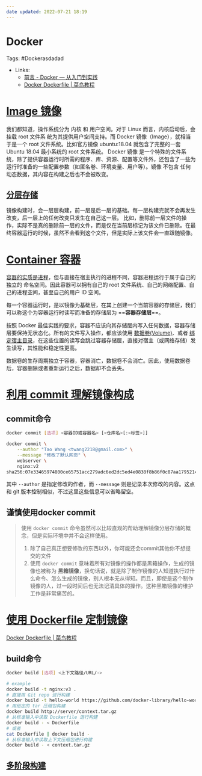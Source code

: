 ```yaml
---
date updated: 2022-07-21 18:19
---
```


# Docker

Tags: #Dockerasdadad

- Links:
  - [前言 - Docker — 从入门到实践](https://yeasy.gitbook.io/docker_practice/)
  - [Docker Dockerfile | 菜鸟教程](https://www.runoob.com/docker/docker-dockerfile.html)

# [Image 镜像](https://yeasy.gitbook.io/docker_practice/basic_concept/image)

我们都知道，操作系统分为 内核 和 用户空间。对于 Linux 而言，内核启动后，会挂载 root 文件系 统为其提供用户空间支持。而 Docker 镜像（Image），就相当于是一个 root 文件系统。比如官方镜像 ubuntu:18.04 就包含了完整的一套 Ubuntu 18.04 最小系统的 root 文件系统。
Docker 镜像 是一个特殊的文件系统，除了提供容器运行时所需的程序、库、资源、配置等文件外，还包含了一些为运行时准备的一些配置参数（如匿名卷、环境变量、用户等）。镜像 不包含 任何动态数据，其内容在构建之后也不会被改变。

## [分层存储](https://yeasy.gitbook.io/docker_practice/basic_concept/image)

镜像构建时，会一层层构建，前一层是后一层的基础。每一层构建完就不会再发生改变，后一层上的任何改变只发生在自己这一层。
比如，删除前一层文件的操作，实际不是真的删除前一层的文件，而是仅在当前层标记为该文件已删除。在最终容器运行的时候，虽然不会看到这个文件，但是实际上该文件会一直跟随镜像。

# [Container 容器](https://yeasy.gitbook.io/docker_practice/basic_concept/container)

<u>容器的实质是进程</u>，但与直接在宿主执行的进程不同，容器进程运行于属于自己的独立的 命名空间。因此容器可以拥有自己的 root 文件系统、自己的网络配置、自己的进程空间，甚至自己的用户 ID 空间。

每一个容器运行时，是以镜像为基础层，在其上创建一个当前容器的存储层，我们可以称这个为容器运行时读写而准备的存储层为 ==**容器存储层**==。

按照 Docker 最佳实践的要求，容器不应该向其存储层内写入任何数据，容器存储层要保持无状态化。所有的文件写入操作，都应该使用 [数据卷(Volume)](https://yeasy.gitbook.io/docker_practice/data_management/volume)、或者 [绑定宿主目录](https://yeasy.gitbook.io/docker_practice/data_management/bind-mounts)，在这些位置的读写会跳过容器存储层，直接对宿主（或网络存储）发生读写，其性能和稳定性更高。

数据卷的生存周期独立于容器，容器消亡，数据卷不会消亡。因此，使用数据卷后，容器删除或者重新运行之后，数据却不会丢失。

# [利用 commit 理解镜像构成](https://yeasy.gitbook.io/docker_practice/image/commit)

## commit命令

```bash
docker commit [选项] <容器ID或容器名> [<仓库名>[:<标签>]]

docker commit \
    --author "Tao Wang <twang2218@gmail.com>" \
    --message "修改了默认网页" \
    webserver \
    nginx:v2
sha256:07e33465974800ce65751acc279adc6ed2dc5ed4e0838f8b86f0c87aa1795214
```

其中 `--author` 是指定修改的作者，而 `--message` 则是记录本次修改的内容。这点和 git 版本控制相似，不过这里这些信息可以省略留空。

## 谨慎使用docker commit

> 使用 `docker commit` 命令虽然可以比较直观的帮助理解镜像分层存储的概念，但是实际环境中并不会这样使用。
>
> 1. 除了自己真正想要修改的东西以外，你可能还会commit其他你不想提交的文件
> 2. 使用 `docker commit` 意味着所有对镜像的操作都是黑箱操作，生成的镜像也被称为 **黑箱镜像**，换句话说，就是除了制作镜像的人知道执行过什么命令、怎么生成的镜像，别人根本无从得知。而且，即使是这个制作镜像的人，过一段时间后也无法记清具体的操作。这种黑箱镜像的维护工作是非常痛苦的。

# [使用 Dockerfile 定制镜像](https://yeasy.gitbook.io/docker_practice/image/build)

[Docker Dockerfile | 菜鸟教程](https://www.runoob.com/docker/docker-dockerfile.html)

## build命令

```bash
docker build [选项] <上下文路径/URL/->

# example
docker build -t nginx:v3 .
# 直接用 Git repo 进行构建
docker build -t hello-world https://github.com/docker-library/hello-world.git#master:amd64/hello-world
# 用给定的 tar 压缩包构建
docker build http://server/context.tar.gz
# 从标准输入中读取 Dockerfile 进行构建
docker build - < Dockerfile
# 或者
cat Dockerfile | docker build -
# 从标准输入中读取上下文压缩包进行构建
docker build - < context.tar.gz
```

## [多阶段构建](https://yeasy.gitbook.io/docker_practice/image/multistage-builds)
